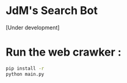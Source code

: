 # JdM's Search Bot
[Under development]
# Run the web crawker :
```bash
pip install -r
python main.py
```
